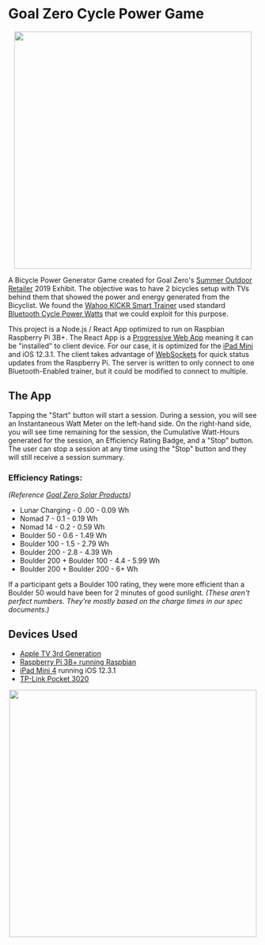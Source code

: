 # Goal Zero Cycle Power Game

<p align="center">
<img src="https://user-images.githubusercontent.com/2783806/59449612-aaca4580-8dc4-11e9-902b-f7a5615b0828.gif" 
 width="480" />
</p>

A Bicycle Power Generator Game created for Goal Zero's [Summer Outdoor Retailer](https://www.outdoorretailer.com/) 2019 Exhibit. The objective was to have 2 bicycles setup with TVs behind them that showed the power and energy generated from the Bicyclist. We found the [Wahoo KICKR Smart Trainer](https://www.wahoofitness.com/devices/bike-trainers/wahoo-kickr-powertrainer) used standard [Bluetooth Cycle Power Watts](https://www.bluetooth.com/wp-content/uploads/Sitecore-Media-Library/Gatt/Xml/Characteristics/org.bluetooth.characteristic.cycling_power_measurement.xml) that we could exploit for this purpose.

This project is a Node.js / React App optimized to run on Raspbian Raspberry Pi 3B+. The React App is a [Progressive Web App](https://en.wikipedia.org/wiki/Progressive_web_applications) meaning it can be "installed" to client device. For our case, it is optimized for the [iPad Mini](https://en.wikipedia.org/wiki/IPad_Mini_4) and iOS 12.3.1. The client takes advantage of [WebSockets](https://en.wikipedia.org/wiki/WebSocket) for quick status updates from the Raspberry Pi. The server is written to only connect to one Bluetooth-Enabled trainer, but it could be modified to connect to multiple.

## The App

Tapping the "Start" button will start a session. During a session, you will see an Instantaneous Watt Meter on the left-hand side. On the right-hand side, you will see time remaining for the session, the Cumulative Watt-Hours generated for the session, an Efficiency Rating Badge, and a "Stop" button. The user can stop a session at any time using the "Stop" button and they will still receive a session summary.

### Efficiency Ratings:

_(Reference [Goal Zero Solar Products](https://www.goalzero.com/product-features/solar-panels-portable/))_

* Lunar Charging - 0 .00 - 0.09 Wh
* Nomad 7 - 0.1 - 0.19 Wh
* Nomad 14 - 0.2 - 0.59 Wh
* Boulder 50 - 0.6 - 1.49 Wh
* Boulder 100 - 1.5 - 2.79 Wh
* Boulder 200 - 2.8 - 4.39 Wh
* Boulder 200 + Boulder 100 - 4.4 - 5.99 Wh
* Boulder 200 + Boulder 200 - 6+ Wh

If a participant gets a Boulder 100 rating, they were more efficient than a Boulder 50 would have been for 2 minutes of good sunlight. 
_(These aren't perfect numbers. They're mostly based on the charge times in our spec documents.)_

## Devices Used

* [Apple TV 3rd Generation](https://support.apple.com/kb/SP648?locale=bg_BG)
* [Raspberry Pi 3B+ running Raspbian](https://www.raspberrypi.org/products/raspberry-pi-3-model-b-plus/)
* [iPad Mini 4](https://en.wikipedia.org/wiki/IPad_Mini_4) running iOS 12.3.1
* [TP-Link Pocket 3020](https://www.cnet.com/products/tp-link-tl-mr3020-portable-wireless-n-router/)

<p align="center"><img src="https://user-images.githubusercontent.com/2783806/59373940-eeab4500-8d07-11e9-9aa4-0bdf98d936c6.jpg" 
 width="500" /></p>
